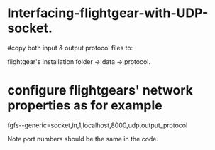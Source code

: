 # Interfacing-flightgear-with-UDP-socket.

#copy both input & output protocol files to:

flightgear's installation folder -> data -> protocol.

# configure flightgears' network properties as for example
fgfs--generic=socket,in,1,localhost,8000,udp,output_protocol

Note port numbers should be the same in the code.
